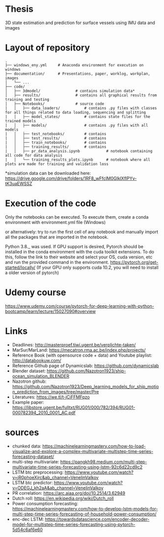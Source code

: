 # Thesis
3D state estimation and prediction for surface vessels using IMU data and images

# Layout of repository
```
.
├── windows_eny.yml     # Anaconda environment for execution on windows
├── documentation/      # Presentations, paper, worklog, workplan, images
│   └── ...          
├── code/
│   ├── 3dmodel/                # contains simulation data*
│   ├── results/                # contains all graphical results from training and testing
│   ├── Notebooks/              # source code
|   │   ├── data_loaders/           # contains .py files with classes for all things related to data loading, sequencing and splitting
|   │   ├── model_states/           # contains state files for the trained models
|   │   ├── models/                 # contains .py files with all models
|   │   ├── test_notebooks/         # contains
|   │   ├── test_results/           # contains
|   │   ├── train_notebooks/        # contains
|   │   ├── training_results/       # contains
|   │   ├── pr_data_analysis.ipynb            # notebook containing all code for data analysis
|   │   └── training_results_plots.ipynb      # notebook where all plots are made for training and validation loss
``` 
*simulation data can be downloaded here: https://drive.google.com/drive/folders/1RF8_wFfcIM0GIklXflPYv-tK3uaEWSSZ

# Execution of the code
Only the notebooks can be executed. To execute them, create a conda environment with environment.yml file (Windows) 

or alternatively: try to run the first cell of any notebook and manually import all the packages that are imported in the notebook. 

Python 3.8._ was used. If GPU support is desired, Pytorch should be installed in the conda environment with the cuda toolkit extensions. To do this, follow the link to their website and select your OS, cuda version, etc and run the provided command in the environment. 
https://pytorch.org/get-started/locally/
(If your GPU only supports cuda 10.2, you will need to install a older version of pytorch)

# Udemy course
https://www.udemy.com/course/pytorch-for-deep-learning-with-python-bootcamp/learn/lecture/15027090#overview

# Links
- Deadlines: http://masterproef.tiwi.ugent.be/verplichte-taken/
- MarSur/MarLand: https://mecatron.rma.ac.be/index.php/projects/
- Reference Book (with opensource code + data) and Youtube playlist: http://databookuw.com/
- Reference Github page of Dynamicslab: https://github.com/dynamicslab
- Blender dataset: https://github.com/Nazotron1923/ship-ocean_simulation_BLENDER
- Nazotron github: https://github.com/Nazotron1923/Deep_learning_models_for_ship_motion_prediction_from_images/tree/master/Pre
- Literatures: https://we.tl/t-jCiFFMFqzo
- Example paper: https://libstore.ugent.be/fulltxt/RUG01/000/782/394/RUG01-000782394_2010_0001_AC.pdf

# sources
- chunked data: https://machinelearningmastery.com/how-to-load-visualize-and-explore-a-complex-multivariate-multistep-time-series-forecasting-dataset/
- multi-step multivariate: https://pangkh98.medium.com/multi-step-multivariate-time-series-forecasting-using-lstm-92c6d22cd9c2
- LSTM btc preprocessing: https://www.youtube.com/watch?v=jR0phoeXjrc&ab_channel=VenelinValkov
- LSTM btc predictor: https://www.youtube.com/watch?v=ODEGJ_kh2aA&ab_channel=VenelinValkov
- PR correlation: https://arc.aiaa.org/doi/10.2514/3.62949
- Dutch roll: https://en.wikipedia.org/wiki/Dutch_roll
- Power consumption forecasting: https://machinelearningmastery.com/how-to-develop-lstm-models-for-multi-step-time-series-forecasting-of-household-power-consumption/
- enc-dec LSTM: https://towardsdatascience.com/encoder-decoder-model-for-multistep-time-series-forecasting-using-pytorch-5d54c6af6e60
